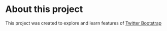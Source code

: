 # About this project
This project was created to explore and learn features of [Twitter Bootstrap](http://getbootstrap.com/)
